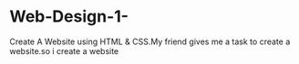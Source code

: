 # Web-Design-1-
Create A Website using HTML &amp; CSS.My friend gives me a task to create a website.so i create a website
